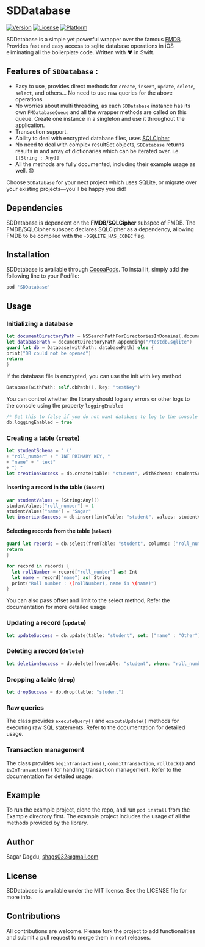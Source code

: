 # SDDatabase
[![Version](https://img.shields.io/cocoapods/v/SDDatabase.svg?style=flat)](https://cocoapods.org/pods/SDDatabase)
[![License](https://img.shields.io/cocoapods/l/SDDatabase.svg?style=flat)](https://cocoapods.org/pods/SDDatabase)
[![Platform](https://img.shields.io/cocoapods/p/SDDatabase.svg?style=flat)](https://cocoapods.org/pods/SDDatabase)

SDDatabase is a simple yet powerful wrapper over the famous [FMDB](https://github.com/ccgus/fmdb). Provides fast and easy access to sqlite database operations in iOS eliminating all the boilerplate code. Written with ❤️ in Swift.

## Features of  `SDDatabase` : 
- Easy to use, provides direct methods for `create`, `insert`, `update`, `delete`, `select`, and others... No need to use raw queries for the above operations
- No worries about multi threading, as each `SDDatabase` instance has its own `FMDatabaseQueue` and all the wrapper methods are called on this queue. Create one instance in a singleton and use it throughout the application.
- Transaction support.
- Ability to deal with encrypted database files, uses [SQLCipher](https://www.zetetic.net/sqlcipher/)
- No need to deal with complex resultSet objects, `SDDatabase` returns results in and array of dictionaries which can be iterated over. i.e. `[[String : Any]]`
- All the methods are fully documented, including their example usage as well. 😎

Choose `SDDatabase` for your next project which uses SQLite, or migrate over your existing projects—you'll be happy you did!

## Dependencies
SDDatabase is dependent on the **FMDB/SQLCipher** subspec of FMDB. The FMDB/SQLCipher subspec declares SQLCipher as a dependency, allowing FMDB to be compiled with the `-DSQLITE_HAS_CODEC` flag.

## Installation

SDDatabase is available through [CocoaPods](https://cocoapods.org). To install
it, simply add the following line to your Podfile:

```ruby
pod 'SDDatabase'
```

## Usage 
### Initializing a database
````swift
let documentDirectoryPath = NSSearchPathForDirectoriesInDomains(.documentDirectory, .userDomainMask, true).first!
let databasePath = documentDirectoryPath.appending("/testdb.sqlite")
guard let db = Database(withPath: databasePath) else {
print("DB could not be opened")
return
}
````
If the database file is encrypted, you can use the init with key method
````swift
Database(withPath: self.dbPath(), key: "testKey")
````
You can control whether the library should log any errors or other logs to the console using the property `loggingEnabled`
````swift
/* Set this to false if you do not want database to log to the console */
db.loggingEnabled = true
````

### Creating a table (`create`)
````swift
let studentSchema = " ("
+ "roll_number" + " INT PRIMARY KEY, "
+ "name" + " text"
+ ") "
let creationSuccess = db.create(table: "student", withSchema: studentSchema)
````
#### Inserting a record in the table (`insert`)
````swift
var studentValues = [String:Any]()
studentValues["roll_number"] = 1
studentValues["name"] = "Sagar"
let insertionSuccess = db.insert(intoTable: "student", values: studentValues)
````
#### Selecting records from the table (`select`)
````swift
guard let records = db.select(fromTable: "student", columns: ["roll_number", "name"], whereClause: "name = ?", whereValues: ["Sagar"]) else {
return
}

for record in records {
  let rollNumber = record["roll_number"] as! Int
  let name = record["name"] as! String
  print("Roll number : \(rollNumber), name is \(name)")
}
````

You can also pass offset and limit to the select method, Refer the documentation for more detailed usage

### Updating a record (`update`)
````swift
let updateSuccess = db.update(table: "student", set: ["name" : "Other"], whereClause: "name = ?", whereValues: ["Sagar"])
````
### Deleting a record (`delete`)
````swift
let deletionSuccess = db.delete(fromtable: "student", where: "roll_number = ?", whereValues: [1])
````

### Dropping a table (`drop`)
````swift
let dropSuccess = db.drop(table: "student")
````

### Raw queries
The class provides `executeQuery()` and `executeUpdate()` methods for executing raw SQL statements. Refer to the documentation for detailed usage.

### Transaction management
The class provides `beginTransaction()`, `commitTransaction`, `rollback()` and `isInTransaction()` for handling transaction management. Refer to the documentation for detailed usage.

## Example

To run the example project, clone the repo, and run `pod install` from the Example directory first. The example project includes the usage of all the methods provided by the library.

## Author

Sagar Dagdu, shags032@gmail.com

## License

SDDatabase is available under the MIT license. See the LICENSE file for more info.

## Contributions

All contributions are welcome. Please fork the project to add functionalities and submit a pull request to merge them in next releases.

